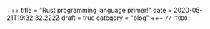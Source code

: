 +++
title = "Rust programming language primer!"
date = 2020-05-21T19:32:32.222Z
draft = true
category = "blog"
+++
`// TODO:`